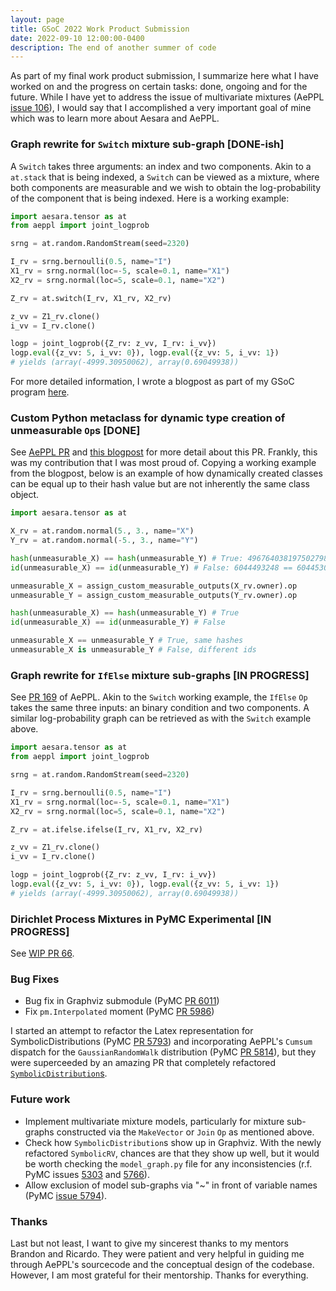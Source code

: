 ```yaml
---
layout: page
title: GSoC 2022 Work Product Submission
date: 2022-09-10 12:00:00-0400
description: The end of another summer of code
---
```


As part of my final work product submission, I summarize here what I have worked on and the progress on certain tasks: done, ongoing and for the future. While I have yet to address the issue of multivariate mixtures (AePPL [issue 106](https://github.com/aesara-devs/aeppl/issues/106)), I would say that I accomplished a very important goal of mine which was to learn more about Aesara and AePPL.

### **Graph rewrite for `Switch` mixture sub-graph [DONE-ish]**

A `Switch` takes three arguments: an index and two components. Akin to a `at.stack` that is being indexed, a `Switch` can be viewed as a mixture, where both components are measurable and we wish to obtain the log-probability of the component that is being indexed. Here is a working example:

```python
import aesara.tensor as at
from aeppl import joint_logprob

srng = at.random.RandomStream(seed=2320)

I_rv = srng.bernoulli(0.5, name="I")
X1_rv = srng.normal(loc=-5, scale=0.1, name="X1")
X2_rv = srng.normal(loc=5, scale=0.1, name="X2")

Z_rv = at.switch(I_rv, X1_rv, X2_rv)

z_vv = Z1_rv.clone()
i_vv = I_rv.clone()

logp = joint_logprob({Z_rv: z_vv, I_rv: i_vv})
logp.eval({z_vv: 5, i_vv: 0}), logp.eval({z_vv: 5, i_vv: 1})
# yields (array(-4999.30950062), array(0.69049938))
```

For more detailed information, I wrote a blogpost as part of my GSoC program [here](https://larrydong.com/gsoc/gsoc-2-part-2/).

### **Custom Python metaclass for dynamic type creation of unmeasurable `Op`s [DONE]**

See [AePPL PR](https://github.com/aesara-devs/aeppl/pull/158) and [this blogpost](https://larrydong.com/posts/2022-08-02-metaclass/) for more detail about this PR. Frankly, this was my contribution that I was most proud of. Copying a working example from the blogpost, below is an example of how dynamically created classes can be equal up to their hash value but are not inherently the same class object.

```python
import aesara.tensor as at

X_rv = at.random.normal(5., 3., name="X")
Y_rv = at.random.normal(-5., 3., name="Y")

hash(unmeasurable_X) == hash(unmeasurable_Y) # True: 4967640381975027986 == 4967640381975027986
id(unmeasurable_X) == id(unmeasurable_Y) # False: 6044493248 == 6044530000

unmeasurable_X = assign_custom_measurable_outputs(X_rv.owner).op
unmeasurable_Y = assign_custom_measurable_outputs(Y_rv.owner).op

hash(unmeasurable_X) == hash(unmeasurable_Y) # True
id(unmeasurable_X) == id(unmeasurable_Y) # False

unmeasurable_X == unmeasurable_Y # True, same hashes
unmeasurable_X is unmeasurable_Y # False, different ids
```

### **Graph rewrite for `IfElse` mixture sub-graphs [IN PROGRESS]**

See [PR 169](https://github.com/aesara-devs/aeppl/pull/169) of AePPL. Akin to the `Switch` working example, the `IfElse` `Op` takes the same three inputs: an binary condition and two components. A similar log-probability graph can be retrieved as with the `Switch` example above.

```python
import aesara.tensor as at
from aeppl import joint_logprob

srng = at.random.RandomStream(seed=2320)

I_rv = srng.bernoulli(0.5, name="I")
X1_rv = srng.normal(loc=-5, scale=0.1, name="X1")
X2_rv = srng.normal(loc=5, scale=0.1, name="X2")

Z_rv = at.ifelse.ifelse(I_rv, X1_rv, X2_rv)

z_vv = Z1_rv.clone()
i_vv = I_rv.clone()

logp = joint_logprob({Z_rv: z_vv, I_rv: i_vv})
logp.eval({z_vv: 5, i_vv: 0}), logp.eval({z_vv: 5, i_vv: 1})
# yields (array(-4999.30950062), array(0.69049938))
```

### **Dirichlet Process Mixtures in PyMC Experimental [IN PROGRESS]**

See [WIP PR 66](https://github.com/pymc-devs/pymc-experimental/pull/66).

### **Bug Fixes**

- Bug fix in Graphviz submodule (PyMC [PR 6011](https://github.com/pymc-devs/pymc/pull/6011))
- Fix `pm.Interpolated` moment (PyMC [PR 5986](https://github.com/pymc-devs/pymc/pull/5986))

I started an attempt to refactor the Latex representation for SymbolicDistributions (PyMC [PR 5793](https://github.com/pymc-devs/pymc/pull/5793)) and incorporating AePPL's `Cumsum` dispatch for the `GaussianRandomWalk` distribution (PyMC [PR 5814](https://github.com/pymc-devs/pymc/pull/5814)), but they were superceeded by an amazing PR that completely refactored [`SymbolicDistribution`s](https://github.com/pymc-devs/pymc/pull/6072).

### **Future work**

- Implement multivariate mixture models, particularly for mixture sub-graphs constructed via the `MakeVector` or `Join` `Op` as mentioned above.
- Check how `SymbolicDistribution`s show up in Graphviz. With the newly refactored `SymbolicRV`, chances are that they show up well, but it would be worth checking the `model_graph.py` file for any inconsistencies (r.f. PyMC issues [5303](https://github.com/pymc-devs/pymc/issues/5303) and [5766](https://github.com/pymc-devs/pymc/issues/5766)).
- Allow exclusion of model sub-graphs via "~" in front of variable names (PyMC [issue 5794](https://github.com/pymc-devs/pymc/issues/5794)).

### **Thanks**

Last but not least, I want to give my sincerest thanks to my mentors Brandon and Ricardo. They were patient and very helpful in guiding me through AePPL's sourcecode and the conceptual design of the codebase. However, I am most grateful for their mentorship. Thanks for everything.
